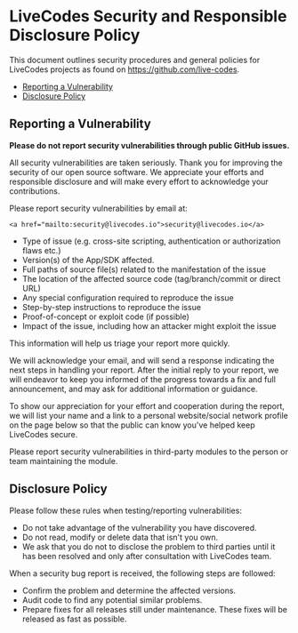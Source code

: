 # LiveCodes Security and Responsible Disclosure Policy <!-- omit in toc -->

This document outlines security procedures and general policies for
LiveCodes projects as found on https://github.com/live-codes.

- [Reporting a Vulnerability](#reporting-a-vulnerability)
- [Disclosure Policy](#disclosure-policy)

## Reporting a Vulnerability

**Please do not report security vulnerabilities through public GitHub issues.**

All security vulnerabilities are taken seriously. Thank you for
improving the security of our open source software. We appreciate
your efforts and responsible disclosure and will make every effort
to acknowledge your contributions.

Please report security vulnerabilities by email at:

    <a href="mailto:security@livecodes.io">security@livecodes.io</a>

- Type of issue (e.g. cross-site scripting, authentication or authorization flaws etc.)
- Version(s) of the App/SDK affected.
- Full paths of source file(s) related to the manifestation of the issue
- The location of the affected source code (tag/branch/commit or direct URL)
- Any special configuration required to reproduce the issue
- Step-by-step instructions to reproduce the issue
- Proof-of-concept or exploit code (if possible)
- Impact of the issue, including how an attacker might exploit the issue

This information will help us triage your report more quickly.

We will acknowledge your email, and will send a response indicating
the next steps in handling your report. After the initial reply to
your report, we will endeavor to keep you informed of the progress towards
a fix and full announcement, and may ask for additional information or guidance.

To show our appreciation for your effort and cooperation during the report,
we will list your name and a link to a personal website/social network profile
on the page below so that the public can know you've helped keep LiveCodes secure.

Please report security vulnerabilities in third-party modules to the person or
team maintaining the module.

## Disclosure Policy

Please follow these rules when testing/reporting vulnerabilities:

- Do not take advantage of the vulnerability you have discovered.
- Do not read, modify or delete data that isn't you own.
- We ask that you do not to disclose the problem to third parties
  until it has been resolved and only after consultation with LiveCodes team.

When a security bug report is received, the following steps are followed:

- Confirm the problem and determine the affected versions.
- Audit code to find any potential similar problems.
- Prepare fixes for all releases still under maintenance. These fixes
  will be released as fast as possible.

<!--

## Acknowledgement

We sincerely appreciate the efforts of security researchers in keeping our community safe. The following people have responsibly disclosed vulnerabilities to us in the past:

- Name (with link to website)
 -->
